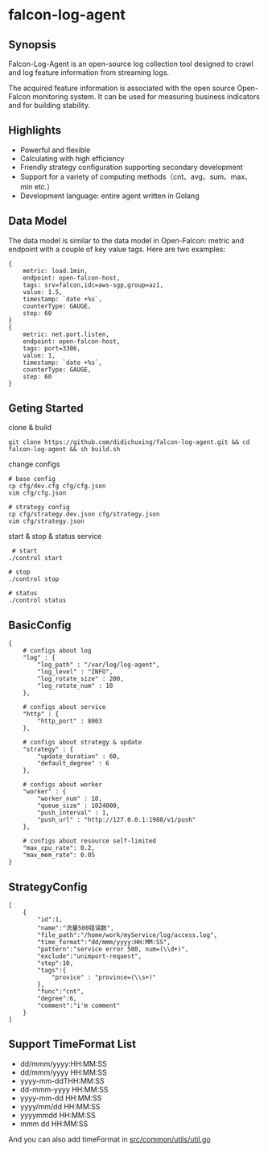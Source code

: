 # falcon-log-agent

## Synopsis

Falcon-Log-Agent is an open-source log collection tool designed to crawl and log feature information from streaming logs.

The acquired feature information is associated with the open source Open-Falcon monitoring system. It can be used for measuring business indicators and for building stability.

## Highlights

- Powerful and flexible
- Calculating with high efficiency
- Friendly strategy configuration supporting secondary development
- Support for a variety of computing methods（cnt、avg、sum、max、min etc.）
- Development language: entire agent written in Golang

## Data Model

The data model is similar to the data model in Open-Falcon: metric and endpoint with a couple of key value tags. Here are two examples:

```
{
    metric: load.1min,
    endpoint: open-falcon-host,
    tags: srv=falcon,idc=aws-sgp,group=az1,
    value: 1.5,
    timestamp: `date +%s`,
    counterType: GAUGE,
    step: 60
}
{
    metric: net.port.listen,
    endpoint: open-falcon-host,
    tags: port=3306,
    value: 1,
    timestamp: `date +%s`,
    counterType: GAUGE,
    step: 60
}
```

## Geting Started

clone & build
```
git clone https://github.com/didichuxing/falcon-log-agent.git && cd falcon-log-agent && sh build.sh
```
change configs
```
# base config
cp cfg/dev.cfg cfg/cfg.json
vim cfg/cfg.json

# strategy config
cp cfg/strategy.dev.json cfg/strategy.json
vim cfg/strategy.json
```

start & stop & status service

```
 # start
./control start

# stop
./control stop

# status
./control status
```

## BasicConfig
```
{
	# configs about log
    "log" : {
        "log_path" : "/var/log/log-agent",
        "log_level" : "INFO",
        "log_rotate_size" : 200,
        "log_rotate_num" : 10
    },

    # configs about service
    "http" : {
        "http_port" : 8003
    },

    # configs about strategy & update
    "strategy" : {
        "update_duration" : 60,
        "default_degree" : 6
    },

    # configs about worker
    "worker" : {
        "worker_num" : 10,
        "queue_size" : 1024000,
        "push_interval" : 1,
        "push_url" : "http://127.0.0.1:1988/v1/push"
    },

    # configs about resource self-limited
    "max_cpu_rate": 0.2,
    "max_mem_rate": 0.05
}
```

## StrategyConfig
```
[
    {
        "id":1,
        "name":"流量500错误数",
        "file_path":"/home/work/myService/log/access.log",
        "time_format":"dd/mmm/yyyy:HH:MM:SS",
        "pattern":"service error 500, num=(\\d+)",
        "exclude":"unimport-request",
        "step":10,
        "tags":{
            "provice" : "province=(\\s+)"
        },
        "func":"cnt",
        "degree":6,
        "comment":"i'm comment"
    }
]
```

## Support TimeFormat List

- dd/mmm/yyyy:HH:MM:SS
- dd/mmm/yyyy HH:MM:SS
- yyyy-mm-ddTHH:MM:SS
- dd-mmm-yyyy HH:MM:SS
- yyyy-mm-dd HH:MM:SS
- yyyy/mm/dd HH:MM:SS
- yyyymmdd HH:MM:SS
- mmm dd HH:MM:SS

And you can also add timeFormat in [src/common/utils/util.go](https://github.com/didichuxing/falcon-log-agent/blob/master/src/common/utils/util.go)
